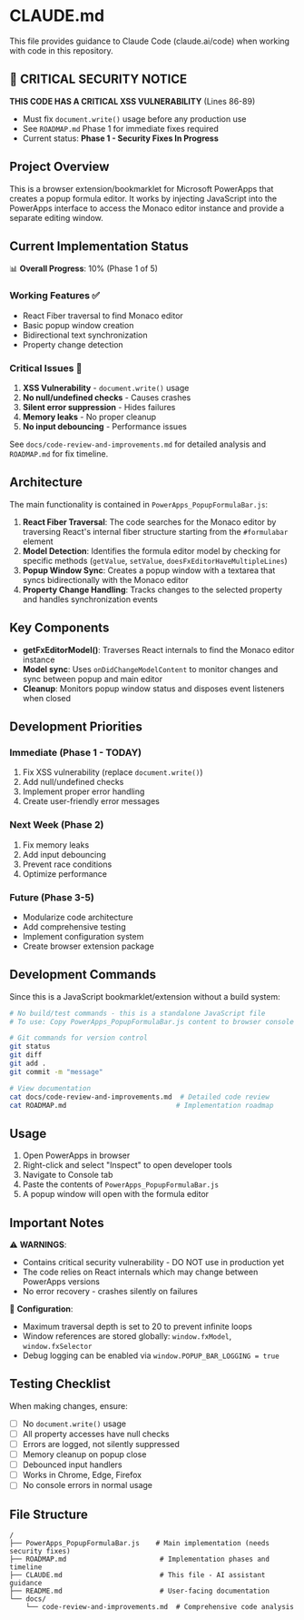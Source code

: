 # CLAUDE.md

This file provides guidance to Claude Code (claude.ai/code) when working with code in this repository.

## 🚨 CRITICAL SECURITY NOTICE

**THIS CODE HAS A CRITICAL XSS VULNERABILITY** (Lines 86-89)
- Must fix `document.write()` usage before any production use
- See `ROADMAP.md` Phase 1 for immediate fixes required
- Current status: **Phase 1 - Security Fixes In Progress**

## Project Overview

This is a browser extension/bookmarklet for Microsoft PowerApps that creates a popup formula editor. It works by injecting JavaScript into the PowerApps interface to access the Monaco editor instance and provide a separate editing window.

## Current Implementation Status

📊 **Overall Progress**: 10% (Phase 1 of 5)

### Working Features ✅
- React Fiber traversal to find Monaco editor
- Basic popup window creation
- Bidirectional text synchronization
- Property change detection

### Critical Issues 🔴
1. **XSS Vulnerability** - `document.write()` usage
2. **No null/undefined checks** - Causes crashes
3. **Silent error suppression** - Hides failures
4. **Memory leaks** - No proper cleanup
5. **No input debouncing** - Performance issues

See `docs/code-review-and-improvements.md` for detailed analysis and `ROADMAP.md` for fix timeline.

## Architecture

The main functionality is contained in `PowerApps_PopupFormulaBar.js`:

1. **React Fiber Traversal**: The code searches for the Monaco editor by traversing React's internal fiber structure starting from the `#formulabar` element
2. **Model Detection**: Identifies the formula editor model by checking for specific methods (`getValue`, `setValue`, `doesFxEditorHaveMultipleLines`)
3. **Popup Window Sync**: Creates a popup window with a textarea that syncs bidirectionally with the Monaco editor
4. **Property Change Handling**: Tracks changes to the selected property and handles synchronization events

## Key Components

- **getFxEditorModel()**: Traverses React internals to find the Monaco editor instance
- **Model sync**: Uses `onDidChangeModelContent` to monitor changes and sync between popup and main editor
- **Cleanup**: Monitors popup window status and disposes event listeners when closed

## Development Priorities

### Immediate (Phase 1 - TODAY)
1. Fix XSS vulnerability (replace `document.write()`)
2. Add null/undefined checks
3. Implement proper error handling
4. Create user-friendly error messages

### Next Week (Phase 2)
1. Fix memory leaks
2. Add input debouncing
3. Prevent race conditions
4. Optimize performance

### Future (Phase 3-5)
- Modularize code architecture
- Add comprehensive testing
- Implement configuration system
- Create browser extension package

## Development Commands

Since this is a JavaScript bookmarklet/extension without a build system:

```bash
# No build/test commands - this is a standalone JavaScript file
# To use: Copy PowerApps_PopupFormulaBar.js content to browser console

# Git commands for version control
git status
git diff
git add .
git commit -m "message"

# View documentation
cat docs/code-review-and-improvements.md  # Detailed code review
cat ROADMAP.md                           # Implementation roadmap
```

## Usage

1. Open PowerApps in browser
2. Right-click and select "Inspect" to open developer tools
3. Navigate to Console tab
4. Paste the contents of `PowerApps_PopupFormulaBar.js`
5. A popup window will open with the formula editor

## Important Notes

⚠️ **WARNINGS**:
- Contains critical security vulnerability - DO NOT use in production yet
- The code relies on React internals which may change between PowerApps versions
- No error recovery - crashes silently on failures

📝 **Configuration**:
- Maximum traversal depth is set to 20 to prevent infinite loops
- Window references are stored globally: `window.fxModel`, `window.fxSelector`
- Debug logging can be enabled via `window.POPUP_BAR_LOGGING = true`

## Testing Checklist

When making changes, ensure:
- [ ] No `document.write()` usage
- [ ] All property accesses have null checks
- [ ] Errors are logged, not silently suppressed
- [ ] Memory cleanup on popup close
- [ ] Debounced input handlers
- [ ] Works in Chrome, Edge, Firefox
- [ ] No console errors in normal usage

## File Structure

```
/
├── PowerApps_PopupFormulaBar.js    # Main implementation (needs security fixes)
├── ROADMAP.md                       # Implementation phases and timeline
├── CLAUDE.md                        # This file - AI assistant guidance
├── README.md                        # User-facing documentation
└── docs/
    └── code-review-and-improvements.md  # Comprehensive code analysis
```